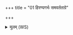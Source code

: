 +++
title = "01 हिरण्यगर्भः समवर्तताग्रे"

+++
<details><summary>मूलम् (WS)</summary>

हिरण्यगर्भः समवर्तताग्रे भूतस्य जातः पतिरेक आसीत् । तुल. शौ.सं. ४.२  
स दाधार पृथिवीं द्यामुतामुं तस्मै देवाय हविषा विधेम ॥ १ ॥ (पा.द्याम् उतेमां)  
य ओजोदा बलदा यश्च विश्व उपासते प्रशिषं यस्य देवाः ।  
यस्य च्छायामृतं यस्य मृत्युस्तस्मै देवाय हविषा विधेम ॥ २ ॥
</details>
